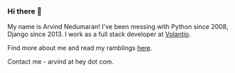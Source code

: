 ### Hi there 👋

My name is Arvind Nedumaran! I've been messing with Python since 2008, Django since 2013. I work as a full stack developer at [Volantio](https://www.volantio.com/). 

Find more about me and read my ramblings [here](https://arv.dev). 

Contact me - arvind at hey dot com. 
